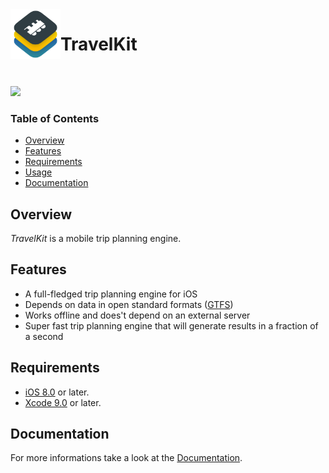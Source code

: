 <img align="left" width="80" height="80" src="Documentation/images/TravelKit256x256.png"/>

# TravelKit

&nbsp;

[<img src="https://travis-ci.com/karimhm/TravelKit.svg?token=Eo1DcU7271eYfUkoq6gT&branch=master"/>](https://travis-ci.com/karimhm/TravelKit)

### Table of Contents
- [Overview](#overview)
- [Features](#features)
- [Requirements](#requirements)
- [Usage](https://github.com/karimhm/TravelKit/tree/master/Documentation/Usage.md)
- [Documentation](#documentation)

## Overview
*TravelKit* is a mobile trip planning engine.

## Features
* A full-fledged trip planning engine for iOS
* Depends on data in open standard formats ([GTFS](https://developers.google.com/transit/gtfs))
* Works offline and does't depend on an external server
* Super fast trip planning engine that will generate results in a fraction of a second

## Requirements
* [iOS 8.0](https://wikipedia.org/wiki/IOS_8) or later.
* [Xcode 9.0](https://developer.apple.com/xcode) or later.

## Documentation
For more informations take a look at the [Documentation](https://github.com/karimhm/TravelKit/tree/master/Documentation).
